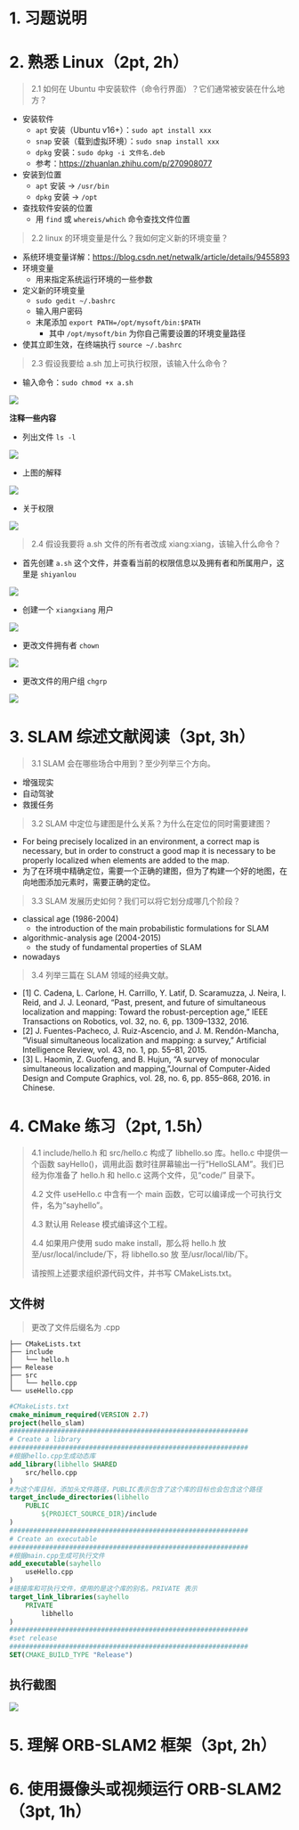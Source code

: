 # 1. 习题说明

# 2. 熟悉 Linux（2pt, 2h）

> 2.1 如何在 Ubuntu 中安装软件（命令⾏界⾯）？它们通常被安装在什么地⽅？ 

+ 安装软件
  + `apt` 安装（Ubuntu v16+）：`sudo apt install xxx`
  + `snap` 安装（载到虚拟环境）：`sudo snap install xxx`
  + `dpkg` 安装：`sudo dpkg -i 文件名.deb`
  + 参考：https://zhuanlan.zhihu.com/p/270908077
+ 安装到位置
  + `apt` 安装 -> `/usr/bin`
  + `dpkg` 安装 -> `/opt`
+ 查找软件安装的位置
  + 用 `find` 或 `whereis/which` 命令查找文件位置 

> 2.2 linux 的环境变量是什么？我如何定义新的环境变量？ 

+ 系统环境变量详解：https://blog.csdn.net/netwalk/article/details/9455893
+ 环境变量
  + 用来指定系统运行环境的一些参数
+ 定义新的环境变量
  + `sudo gedit ~/.bashrc`
  + 输入用户密码
  + 末尾添加 `export PATH=/opt/mysoft/bin:$PATH`
    + 其中 `/opt/mysoft/bin` 为你自己需要设置的环境变量路径
+ 使其立即生效，在终端执行 `source ~/.bashrc`


> 2.3 假设我要给 a.sh 加上可执⾏权限，该输⼊什么命令？


+ 输入命令：`sudo chmod +x a.sh`


![](../pic/1/quanxian8.png)

**注释一些内容**
+ 列出文件 `ls -l`

![](../pic/1/quanxian1.png)

+ 上图的解释

![](../pic/1/quanxian2.png)

+ 关于权限

![](../pic/1/quanxian3.png)


> 2.4 假设我要将 a.sh ⽂件的所有者改成 xiang:xiang，该输⼊什么命令？

+ 首先创建 `a.sh` 这个文件，并查看当前的权限信息以及拥有者和所属用户，这里是 `shiyanlou`

![](../pic/1/quanxian4.png)

+ 创建一个 `xiangxiang` 用户

![](../pic/1/quanxian5.png)

+ 更改文件拥有者 `chown`

![](../pic/1/quanxian6.png)

+ 更改文件的用户组 `chgrp`

![](../pic/1/quanxian7.png)

# 3. SLAM 综述文献阅读（3pt, 3h）

> 3.1 SLAM 会在哪些场合中⽤到？⾄少列举三个⽅向。 

+ 增强现实
+ 自动驾驶
+ 救援任务


> 3.2 SLAM 中定位与建图是什么关系？为什么在定位的同时需要建图？

+ For being precisely localized in an environment, a correct map is necessary, but in order to construct a good map it is necessary to be properly localized when elements are added to the map.
+ 为了在环境中精确定位，需要一个正确的建图，但为了构建一个好的地图，在向地图添加元素时，需要正确的定位。

> 3.3 SLAM 发展历史如何？我们可以将它划分成哪⼏个阶段？ 

+ classical age (1986-2004)
  + the introduction of the main probabilistic formulations for SLAM
+ algorithmic-analysis age (2004-2015)
  + the study of fundamental properties of SLAM
+ nowadays

> 3.4 列举三篇在 SLAM 领域的经典⽂献。

+ [1] C. Cadena, L. Carlone, H. Carrillo, Y. Latif, D. Scaramuzza, J. Neira, I. Reid, and J. J. Leonard, “Past, present, and future of simultaneous localization and mapping: Toward the robust-perception age,” IEEE Transactions on Robotics, vol. 32, no. 6, pp. 1309–1332, 2016.
+ [2] J. Fuentes-Pacheco, J. Ruiz-Ascencio, and J. M. Rendón-Mancha, “Visual simultaneous localization and mapping: a survey,” Artificial Intelligence Review, vol. 43, no. 1, pp. 55–81, 2015.
+ [3] L. Haomin, Z. Guofeng, and B. Hujun, “A survey of monocular simultaneous localization and mapping,”Journal of Computer-Aided Design and Compute Graphics, vol. 28, no. 6, pp. 855–868, 2016. in Chinese.


# 4. CMake 练习（2pt, 1.5h）

> 4.1 include/hello.h 和 src/hello.c 构成了 libhello.so 库。hello.c 中提供⼀个函数 sayHello()，调⽤此函 数时往屏幕输出⼀⾏“HelloSLAM”。我们已经为你准备了 hello.h 和 hello.c 这两个⽂件，见“code/” ⽬录下。
> 
> 4.2 ⽂件 useHello.c 中含有⼀个 main 函数，它可以编译成⼀个可执⾏⽂件，名为“sayhello”。 
> 
> 4.3 默认⽤ Release 模式编译这个⼯程。 
> 
> 4.4 如果⽤户使⽤ sudo make install，那么将 hello.h 放⾄/usr/local/include/下，将 libhello.so 放 ⾄/usr/local/lib/下。
> 
> 请按照上述要求组织源代码⽂件，并书写 CMakeLists.txt。

## 文件树

> 更改了文件后缀名为 .cpp

```
├── CMakeLists.txt
├── include
│   └── hello.h
├── Release
├── src
│   └── hello.cpp
└── useHello.cpp
```

```cmake
#CMakeLists.txt
cmake_minimum_required(VERSION 2.7)
project(hello_slam)
############################################################
# Create a library
############################################################
#根据hello.cpp生成动态库
add_library(libhello SHARED 
    src/hello.cpp
)
#为这个库目标，添加头文件路径，PUBLIC表示包含了这个库的目标也会包含这个路径
target_include_directories(libhello
    PUBLIC 
        ${PROJECT_SOURCE_DIR}/include
)
############################################################
# Create an executable
############################################################
#根据main.cpp生成可执行文件
add_executable(sayhello
	useHello.cpp
)
#链接库和可执行文件，使用的是这个库的别名。PRIVATE 表示
target_link_libraries(sayhello
    PRIVATE 
        libhello
)
############################################################
#set release
############################################################
SET(CMAKE_BUILD_TYPE "Release")
```
## 执行截图

![](../pic/1/ans4.png)

# 5. 理解 ORB-SLAM2 框架（3pt, 2h）


# 6. 使用摄像头或视频运行 ORB-SLAM2（3pt, 1h）